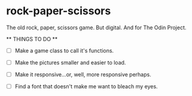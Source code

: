 # rock-paper-scissors
The old rock, paper, scissors game. But digital. And for The Odin Project.

** THINGS TO DO **

- [ ] Make a game class to call it's functions.
- [ ] Make the pictures smaller and easier to load.
- [ ] Make it responsive...or, well, more responsive perhaps.
- [ ] Find a font that doesn't make me want to bleach my eyes.

